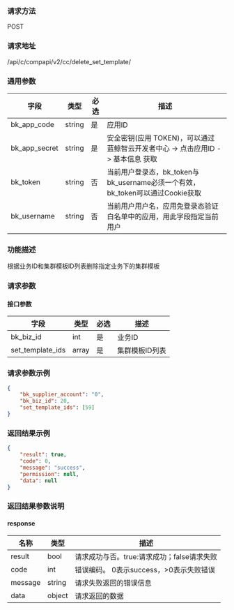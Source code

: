 
### 请求方法

POST


### 请求地址

/api/c/compapi/v2/cc/delete_set_template/


### 通用参数

| 字段 | 类型 | 必选 |  描述 |
|-----------|------------|--------|------------|
| bk_app_code  |  string    | 是 | 应用ID     |
| bk_app_secret|  string    | 是 | 安全密钥(应用 TOKEN)，可以通过 蓝鲸智云开发者中心 -> 点击应用ID -> 基本信息 获取 |
| bk_token     |  string    | 否 | 当前用户登录态，bk_token与bk_username必须一个有效，bk_token可以通过Cookie获取 |
| bk_username  |  string    | 否 | 当前用户用户名，应用免登录态验证白名单中的应用，用此字段指定当前用户 |


### 功能描述

根据业务ID和集群模板ID列表删除指定业务下的集群模板

### 请求参数



#### 接口参数

| 字段                 | 类型   | 必选 | 描述           |
| -------------------- | ------ | ---- | ------------ |
| bk_biz_id            | int    | 是   | 业务ID        |
| set_template_ids     | array  | 是   | 集群模板ID列表 |


### 请求参数示例

```json
{
    "bk_supplier_account": "0",
    "bk_biz_id": 20,
    "set_template_ids": [59]
}
```

### 返回结果示例

```json
{
    "result": true,
    "code": 0,
    "message": "success",
    "permission": null,
    "data": null
}
```

### 返回结果参数说明

#### response

| 名称    | 类型   | 描述                                    |
| ------- | ------ | ------------------------------------- |
| result  | bool   | 请求成功与否。true:请求成功；false请求失败 |
| code    | int    | 错误编码。 0表示success，>0表示失败错误   |
| message | string | 请求失败返回的错误信息                   |
| data    | object | 请求返回的数据                          |